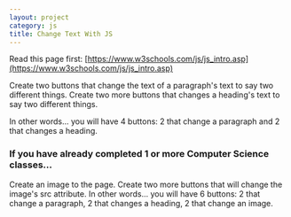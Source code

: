 ```yaml
---
layout: project
category: js
title: Change Text With JS
---
```

Read this page first: [https://www.w3schools.com/js/js_intro.asp](https://www.w3schools.com/js/js_intro.asp)

Create two buttons that change the text of a paragraph's text to say two different things. Create two more buttons that changes a heading's text to say two different things.

In other words... you will have 4 buttons: 2 that change a paragraph and 2 that changes a heading.

### If you have already completed 1 or more Computer Science classes...

Create an image to the page. Create two more buttons that will change the image's src attribute. In other words... you will have 6 buttons: 2 that change a paragraph, 2 that changes a heading, 2 that change an image.
